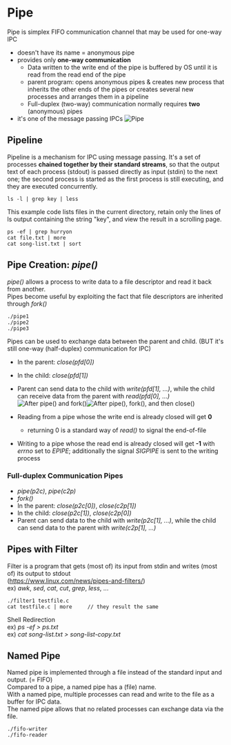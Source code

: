 # Pipe
Pipe is simplex FIFO communication channel that may be used for one-way IPC  
- doesn't have its name = anonymous pipe
- provides only __one-way communication__
  - Data written to the write end of the pipe is buffered by OS until it is read from the read end of the pipe
  - parent program: opens anonymous pipes & creates new process that inherits the other ends of the pipes or creates several new processes and arranges them in a pipeline
  - Full-duplex (two-way) communication normally requires __two__ (anonymous) pipes
- it's one of the message passing IPCs
![Pipe](https://t1.daumcdn.net/cfile/tistory/99B096385C4C756932 "message passing vs memory sharing")

## Pipeline
Pipeline is a mechanism for IPC using message passing. It's a set of processes __chained together by their standard streams__, so that the output text of each process (stdout) is passed directly as input (stdin) to the next one; the second process is started as the first process is still executing, and they are executed concurrently.
~~~
ls -l | grep key | less
~~~
This example code lists files in the current directory, retain only the lines of ls output containing the string "key", and view the result in a scrolling page.
~~~
ps -ef | grep hurryon
cat file.txt | more
cat song-list.txt | sort
~~~

## Pipe Creation: _pipe()_
_pipe()_ allows a process to write data to a file descriptor and read it back from another.  
Pipes become useful by exploiting the fact that file descriptors are inherited through _fork()_
~~~
./pipe1
./pipe2
./pipe3
~~~
Pipes can be used to exchange data between the parent and child. (BUT it's still one-way (half-duplex) communication for IPC)  
- In the parent: _close(pfd[0])_
- In the child: _close(pfd[1])_
- Parent can send data to the child with _write(pfd[1], ...)_, while the child can receive data from the parent with _read(pfd[0], ...)_
![After _pipe()_ and _fork()_](https://t1.daumcdn.net/cfile/tistory/99AEDE345A44D3431A "After _pipe()_ and _fork()_")![After _pipe()_, _fork()_, and then _close()_](https://t1.daumcdn.net/cfile/tistory/99EEE2435A44D34302 "After _pipe()_, _fork()_, and then _close()_")

- Reading from a pipe whose the write end is already closed will get __0__
  - returning 0 is a standard way of _read()_ to signal the end-of-file
- Writing to a pipe whose the read end is already closed will get __-1__ with _errno_ set to _EPIPE_; additionally the signal _SIGPIPE_ is sent to the writing process

### Full-duplex Communication Pipes
- _pipe(p2c)_, _pipe(c2p)_
- _fork()_
- In the parent: _close(p2c[0])_, _close(c2p[1])_
- In the child: _close(p2c[1])_, _close(c2p[0])_
- Parent can send data to the child with _write(p2c[1], ...)_, while the child can send data to the parent with _write(c2p[1], ...)_

## Pipes with Filter
Filter is a program that gets (most of) its input from stdin and writes (most of) its output to stdout  
(https://www.linux.com/news/pipes-and-filters/)  
ex) _awk_, _sed_, _cat_, _cut_, _grep_, _less_, ...
~~~
./filter1 testfile.c
cat testfile.c | more     // they result the same
~~~
Shell Redirection   
ex) _ps -ef > ps.txt_  
ex) _cat song-list.txt > song-list-copy.txt_

## Named Pipe
Named pipe is implemented through a file instead of the standard input and output. (= FIFO)  
Compared to a pipe, a named pipe has a (file) name.  
With a named pipe, multiple processes can read and write to the file as a buffer for IPC data.  
The named pipe allows that no related processes can exchange data via the file. 
~~~
./fifo-writer
./fifo-reader
~~~
